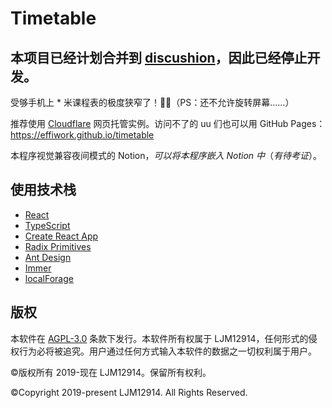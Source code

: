 # Timetable

## 本项目已经计划合并到 [discushion](https://github.com/effiwork/discushion)，因此已经停止开发。

受够手机上 \* 米课程表的极度狭窄了！😶‍🌫️（PS：还不允许旋转屏幕……）

推荐使用 [Cloudflare](https://timet-able.pages.dev) 网页托管实例。访问不了的 uu 们也可以用 GitHub Pages：https://effiwork.github.io/timetable

本程序视觉兼容夜间模式的 Notion，*可以将本程序嵌入 Notion 中*（*有待考证*）。

## 使用技术栈

- [React](https://github.com/facebook/react)
- [TypeScript](https://github.com/microsoft/TypeScript)
- [Create React App](https://github.com/facebook/create-react-app)
- [Radix Primitives](https://github.com/radix-ui/primitives)
- [Ant Design](https://github.com/ant-design/ant-design)
- [Immer](https://github.com/immerjs/immer)
- [localForage](https://github.com/localForage/localForage)

## 版权

本软件在 [AGPL-3.0](https://github.com/effiwork/timetable/blob/main/LICENSE) 条款下发行。本软件所有权属于 LJM12914，任何形式的侵权行为必将被追究。用户通过任何方式输入本软件的数据之一切权利属于用户。

©版权所有 2019-现在 LJM12914。保留所有权利。

©Copyright 2019-present LJM12914. All Rights Reserved.
